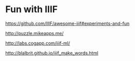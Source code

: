 # Fun with IIIF

https://github.com/IIIF/awesome-iiif#experiments-and-fun

http://puzzle.mikeapps.me/

http://labs.cogapp.com/iiif-ml/

http://blalbrit.github.io/iiif_make_words.html
